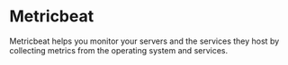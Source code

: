 # Metricbeat
Metricbeat helps you monitor your servers and the services they host by collecting metrics from the operating system and services.
